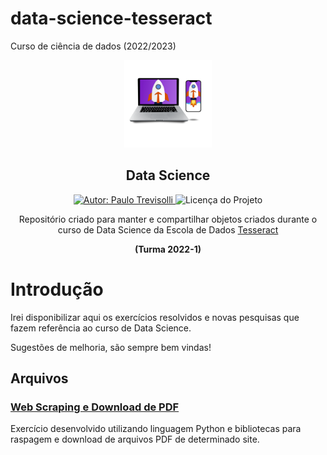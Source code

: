 # data-science-tesseract
Curso de ciência de dados (2022/2023)


<p align="center">
  <img width="140" src="https://github.com/Trevisolli/data-science-tesseract/blob/master/Python/images/Tesseract.png"/>  
  <h2 align="center">Data Science</h2>
  
   
  <p align="center">
  <a href="https://www.linkedin.com/in/Trevisolli">
    <img alt="Autor: Paulo Trevisolli" src="https://img.shields.io/badge/Autor-Paulo%20Trevisolli-green">
  </a>
  <img alt="Licença do Projeto" src="https://img.shields.io/badge/LICENSE-MIT-green"/>
<p>
  
  
  <p align="center">Repositório criado para manter e compartilhar objetos criados durante o curso de Data Science da Escola de Dados <a href="https://www.explicami.com.br">Tesseract</a></p> 
  <p align="center"><b>(Turma 2022-1)</b></p>
</p>


# Introdução 
Irei disponibilizar aqui os exercícios resolvidos e novas pesquisas que fazem referência ao curso de Data Science.

Sugestões de melhoria, são sempre bem vindas!

## Arquivos

### <a href="https://github.com/Trevisolli/data-science-tesseract/blob/master/Python/Scripts/webscraping_download_pdf.py"> Web Scraping e Download de PDF </a>

Exercício desenvolvido utilizando linguagem Python e bibliotecas para raspagem e download de arquivos PDF de determinado site.
